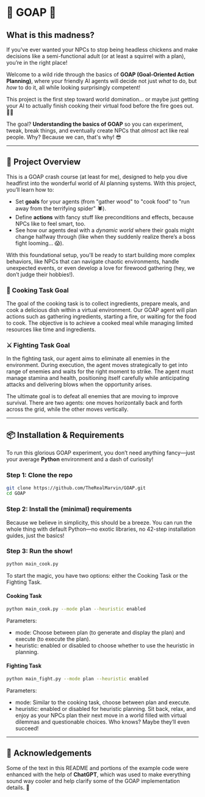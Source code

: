 # 🧠 **GOAP** 🎉

## What is this madness?

If you’ve ever wanted your NPCs to stop being headless chickens and make decisions like a semi-functional adult (or at least a squirrel with a plan), you’re in the right place!

Welcome to a wild ride through the basics of **GOAP (Goal-Oriented Action Planning)**, where your friendly AI agents will decide not just *what* to do, but *how* to do it, all while looking surprisingly competent!

This project is the first step toward world domination… or maybe just getting your AI to actually finish cooking their virtual food before the fire goes out. 🥘🔥

The goal? **Understanding the basics of GOAP** so you can experiment, tweak, break things, and eventually create NPCs that *almost* act like real people. Why? Because we can, that's why! 😎

---

## 🤖 Project Overview

This is a GOAP crash course (at least for me), designed to help you dive headfirst into the wonderful world of AI planning systems. With this project, you’ll learn how to:

- Set **goals** for your agents (from "gather wood" to "cook food" to "run away from the terrifying spider" 🕷️).
- Define **actions** with fancy stuff like preconditions and effects, because NPCs like to feel smart, too.
- See how our agents deal with a *dynamic world* where their goals might change halfway through (like when they suddenly realize there’s a boss fight looming... 😱).

With this foundational setup, you'll be ready to start building more complex behaviors, like NPCs that can navigate chaotic environments, handle unexpected events, or even develop a love for firewood gathering (hey, we don’t judge their hobbies!).

### 🍳 Cooking Task Goal
The goal of the cooking task is to collect ingredients, prepare meals, and cook a delicious dish within a virtual environment. Our GOAP agent will plan actions such as gathering ingredients, starting a fire, or waiting for the food to cook. The objective is to achieve a cooked meal while managing limited resources like time and ingredients.

### ⚔️ Fighting Task Goal
In the fighting task, our agent aims to eliminate all enemies in the environment. During execution, the agent moves strategically to get into range of enemies and waits for the right moment to strike. The agent must manage stamina and health, positioning itself carefully while anticipating attacks and delivering blows when the opportunity arises.

The ultimate goal is to defeat all enemies that are moving to improve survival. There are two agents: one moves horizontally back and forth across the grid, while the other moves vertically.


---

## 📦 Installation & Requirements

To run this glorious GOAP experiment, you don’t need anything fancy—just your average **Python** environment and a dash of curiosity!

### Step 1: Clone the repo

```bash
git clone https://github.com/TheRealMarvin/GOAP.git
cd GOAP
```

### Step 2: Install the (minimal) requirements
Because we believe in simplicity, this should be a breeze. You can run the whole thing with default Python—no exotic libraries, no 42-step installation guides, just the basics!

### Step 3: Run the show!
```bash
python main_cook.py
```
To start the magic, you have two options: either the Cooking Task or the Fighting Task.

#### Cooking Task
```bash
python main_cook.py --mode plan --heuristic enabled
```
Parameters:
- mode: Choose between plan (to generate and display the plan) and execute (to execute the plan).
- heuristic: enabled or disabled to choose whether to use the heuristic in planning.

#### Fighting Task
```bash
python main_fight.py --mode plan --heuristic enabled
```
Parameters:
- mode: Similar to the cooking task, choose between plan and execute.
- heuristic: enabled or disabled for heuristic planning.
Sit back, relax, and enjoy as your NPCs plan their next move in a world filled with virtual dilemmas and questionable choices. Who knows? Maybe they’ll even succeed!

---

## 🤖 Acknowledgements

Some of the text in this README and portions of the example code were enhanced with the help of **ChatGPT**, which was used to make everything sound way cooler and help clarify some of the GOAP implementation details. 🎉
